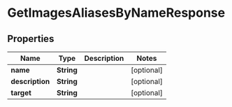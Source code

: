 

# GetImagesAliasesByNameResponse

## Properties

Name | Type | Description | Notes
------------ | ------------- | ------------- | -------------
**name** | **String** |  |  [optional]
**description** | **String** |  |  [optional]
**target** | **String** |  |  [optional]



